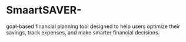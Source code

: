 # SmaartSAVER-
goal-based financial planning tool designed to help users optimize their savings, track expenses, and make smarter financial decisions.
